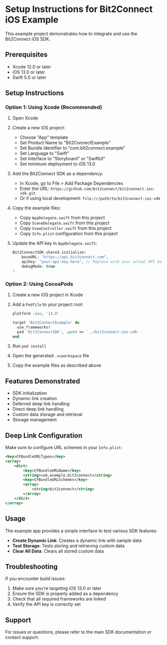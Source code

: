# Setup Instructions for Bit2Connect iOS Example

This example project demonstrates how to integrate and use the Bit2Connect iOS SDK.

## Prerequisites

- Xcode 12.0 or later
- iOS 13.0 or later
- Swift 5.0 or later

## Setup Instructions

### Option 1: Using Xcode (Recommended)

1. Open Xcode
2. Create a new iOS project:
   - Choose "App" template
   - Set Product Name to "Bit2ConnectExample"
   - Set Bundle Identifier to "com.bit2connect.example"
   - Set Language to "Swift"
   - Set Interface to "Storyboard" or "SwiftUI"
   - Set minimum deployment to iOS 13.0

3. Add the Bit2Connect SDK as a dependency:
   - In Xcode, go to File > Add Package Dependencies
   - Enter the URL: `https://github.com/bit2connect/bit2connect-ios-sdk.git`
   - Or if using local development: `file:///path/to/bit2connect-ios-sdk`

4. Copy the example files:
   - Copy `AppDelegate.swift` from this project
   - Copy `SceneDelegate.swift` from this project
   - Copy `ViewController.swift` from this project
   - Copy `Info.plist` configuration from this project

5. Update the API key in `AppDelegate.swift`:
   ```swift
   Bit2ConnectSDK.shared.initialize(
       baseURL: "https://api.bit2connect.com",
       apiKey: "your-api-key-here", // Replace with your actual API key
       debugMode: true
   )
   ```

### Option 2: Using CocoaPods

1. Create a new iOS project in Xcode
2. Add a `Podfile` to your project root:
   ```ruby
   platform :ios, '13.0'
   
   target 'Bit2ConnectExample' do
     use_frameworks!
     pod 'Bit2ConnectSDK', :path => '../bit2connect-ios-sdk'
   end
   ```

3. Run `pod install`
4. Open the generated `.xcworkspace` file
5. Copy the example files as described above

## Features Demonstrated

- SDK initialization
- Dynamic link creation
- Deferred deep link handling
- Direct deep link handling
- Custom data storage and retrieval
- Storage management

## Deep Link Configuration

Make sure to configure URL schemes in your `Info.plist`:

```xml
<key>CFBundleURLTypes</key>
<array>
    <dict>
        <key>CFBundleURLName</key>
        <string>com.example.bit2connect</string>
        <key>CFBundleURLSchemes</key>
        <array>
            <string>bit2connect</string>
        </array>
    </dict>
</array>
```

## Usage

The example app provides a simple interface to test various SDK features:

- **Create Dynamic Link**: Creates a dynamic link with sample data
- **Test Storage**: Tests storing and retrieving custom data
- **Clear All Data**: Clears all stored custom data

## Troubleshooting

If you encounter build issues:

1. Make sure you're targeting iOS 13.0 or later
2. Ensure the SDK is properly added as a dependency
3. Check that all required frameworks are linked
4. Verify the API key is correctly set

## Support

For issues or questions, please refer to the main SDK documentation or contact support.
